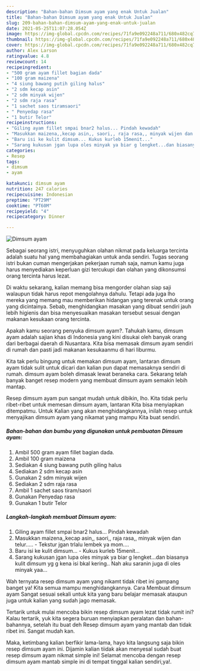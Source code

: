 ```yaml
---
description: "Bahan-bahan Dimsum ayam yang enak Untuk Jualan"
title: "Bahan-bahan Dimsum ayam yang enak Untuk Jualan"
slug: 209-bahan-bahan-dimsum-ayam-yang-enak-untuk-jualan
date: 2021-05-25T11:07:28.054Z
image: https://img-global.cpcdn.com/recipes/71fa9e092248a711/680x482cq70/dimsum-ayam-foto-resep-utama.jpg
thumbnail: https://img-global.cpcdn.com/recipes/71fa9e092248a711/680x482cq70/dimsum-ayam-foto-resep-utama.jpg
cover: https://img-global.cpcdn.com/recipes/71fa9e092248a711/680x482cq70/dimsum-ayam-foto-resep-utama.jpg
author: Alex Larson
ratingvalue: 4.8
reviewcount: 14
recipeingredient:
- "500 gram ayam fillet bagian dada"
- "100 gram maizena"
- "4 siung bawang putih giling halus"
- "2 sdm kecap asin"
- "2 sdm minyak wijen"
- "2 sdm raja rasa"
- "1 sachet saos tiramsaori"
- " Penyedap rasa"
- "1 butir Telor"
recipeinstructions:
- "Giling ayam fillet smpai bnar2 halus... Pindah kewadah"
- "Masukkan maizena,,kecap asin,, saori,, raja rasa,, minyak wijen dan telur.....  Tekstur jgan trlalu lembek ya mom...."
- "Baru isi ke kulit dimsum... Kukus kurleb 15menit..."
- "Sarang kukusan jgan lupa oles minyak ya biar g lengket...dan biasanya kulit dimsum yg g kena isi bkal kering.. Nah aku saranin juga di oles minyak yaa..."
categories:
- Resep
tags:
- dimsum
- ayam

katakunci: dimsum ayam 
nutrition: 247 calories
recipecuisine: Indonesian
preptime: "PT29M"
cooktime: "PT60M"
recipeyield: "4"
recipecategory: Dinner

---
```



![Dimsum ayam](https://img-global.cpcdn.com/recipes/71fa9e092248a711/680x482cq70/dimsum-ayam-foto-resep-utama.jpg)

Sebagai seorang istri, menyuguhkan olahan nikmat pada keluarga tercinta adalah suatu hal yang membahagiakan untuk anda sendiri. Tugas seorang istri bukan cuman mengerjakan pekerjaan rumah saja, namun kamu juga harus menyediakan keperluan gizi tercukupi dan olahan yang dikonsumsi orang tercinta harus lezat.

Di waktu  sekarang, kalian memang bisa mengorder olahan siap saji walaupun tidak harus repot mengolahnya dahulu. Tetapi ada juga lho mereka yang memang mau memberikan hidangan yang terenak untuk orang yang dicintainya. Sebab, menghidangkan masakan yang dibuat sendiri jauh lebih higienis dan bisa menyesuaikan masakan tersebut sesuai dengan makanan kesukaan orang tercinta. 



Apakah kamu seorang penyuka dimsum ayam?. Tahukah kamu, dimsum ayam adalah sajian khas di Indonesia yang kini disukai oleh banyak orang dari berbagai daerah di Nusantara. Kita bisa memasak dimsum ayam sendiri di rumah dan pasti jadi makanan kesukaanmu di hari liburmu.

Kita tak perlu bingung untuk memakan dimsum ayam, lantaran dimsum ayam tidak sulit untuk dicari dan kalian pun dapat memasaknya sendiri di rumah. dimsum ayam boleh dimasak lewat beraneka cara. Sekarang telah banyak banget resep modern yang membuat dimsum ayam semakin lebih mantap.

Resep dimsum ayam pun sangat mudah untuk dibikin, lho. Kita tidak perlu ribet-ribet untuk memesan dimsum ayam, lantaran Kita bisa menyiapkan ditempatmu. Untuk Kalian yang akan menghidangkannya, inilah resep untuk menyajikan dimsum ayam yang nikamat yang mampu Kita buat sendiri.

<!--inarticleads1-->

##### Bahan-bahan dan bumbu yang digunakan untuk pembuatan Dimsum ayam:

1. Ambil 500 gram ayam fillet bagian dada.
1. Ambil 100 gram maizena
1. Sediakan 4 siung bawang putih giling halus
1. Sediakan 2 sdm kecap asin
1. Gunakan 2 sdm minyak wijen
1. Sediakan 2 sdm raja rasa
1. Ambil 1 sachet saos tiram/saori
1. Gunakan  Penyedap rasa
1. Gunakan 1 butir Telor




<!--inarticleads2-->

##### Langkah-langkah membuat Dimsum ayam:

1. Giling ayam fillet smpai bnar2 halus... Pindah kewadah
1. Masukkan maizena,,kecap asin,, saori,, raja rasa,, minyak wijen dan telur.....  - Tekstur jgan trlalu lembek ya mom....
1. Baru isi ke kulit dimsum... - Kukus kurleb 15menit...
1. Sarang kukusan jgan lupa oles minyak ya biar g lengket...dan biasanya kulit dimsum yg g kena isi bkal kering.. Nah aku saranin juga di oles minyak yaa...




Wah ternyata resep dimsum ayam yang nikamt tidak ribet ini gampang banget ya! Kita semua mampu menghidangkannya. Cara Membuat dimsum ayam Sangat sesuai sekali untuk kita yang baru belajar memasak ataupun juga untuk kalian yang sudah jago memasak.

Tertarik untuk mulai mencoba bikin resep dimsum ayam lezat tidak rumit ini? Kalau tertarik, yuk kita segera buruan menyiapkan peralatan dan bahan-bahannya, setelah itu buat deh Resep dimsum ayam yang mantab dan tidak ribet ini. Sangat mudah kan. 

Maka, ketimbang kalian berfikir lama-lama, hayo kita langsung saja bikin resep dimsum ayam ini. Dijamin kalian tiidak akan menyesal sudah buat resep dimsum ayam nikmat simple ini! Selamat mencoba dengan resep dimsum ayam mantab simple ini di tempat tinggal kalian sendiri,ya!.

